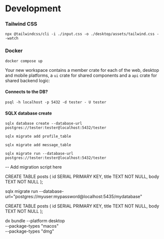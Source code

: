 <!-- @format -->

# Development

### Tailwind CSS

```
npx @tailwindcss/cli -i ./input.css -o ./desktop/assets/tailwind.css --watch
```

### Docker

```
docker compose up
```

Your new workspace contains a member crate for each of the web, desktop and mobile platforms, a `ui` crate for shared components and a `api` crate for shared backend logic:

#### Connects to the DB?

```
psql -h localhost -p 5432 -d tester - U tester

```

#### SQLX database create

```
sqlx database create --database-url postgres://tester:tester@localhost:5432/tester

```

```
sqlx migrate add profile_table
```

```
sqlx migrate add message_table
```

```
sqlx migrate run --database-url postgres://tester:tester@localhost:5432/tester
```

-- Add migration script here

CREATE TABLE posts (
id SERIAL PRIMARY KEY,
title TEXT NOT NULL,
body TEXT NOT NULL
);

sqlx migrate run --database-url="postgres://myuser:mypassword@localhost:5435/mydatabase"

CREATE TABLE posts (
id SERIAL PRIMARY KEY,
title TEXT NOT NULL,
body TEXT NOT NULL
);

dx bundle --platform desktop \
 --package-types "macos" \
 --package-types "dmg"

```

```
